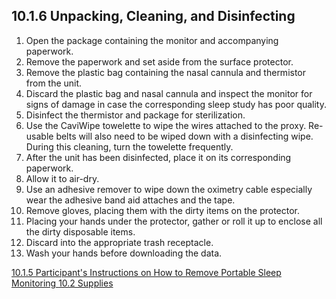## 10.1.6 Unpacking, Cleaning, and Disinfecting


1. Open the package containing the monitor and accompanying paperwork.
2. Remove the paperwork and set aside from the surface protector.
3. Remove the plastic bag containing the nasal cannula and thermistor from the unit.
4. Discard the plastic bag and nasal cannula and inspect the monitor for signs of damage in case the corresponding sleep study has poor quality.
5. Disinfect the thermistor and package for sterilization.
6. Use the CaviWipe towelette to wipe the wires attached to the proxy. Re-usable belts will also need to be wiped down with a disinfecting wipe. During this cleaning, turn the towelette frequently. 
7. After the unit has been disinfected, place it on its corresponding paperwork. 
8. Allow it to air-dry.
9. Use an adhesive remover to wipe down the oximetry cable especially wear the adhesive band aid attaches and the tape.
10. Remove gloves, placing them with the dirty items on the protector. 
11. Placing your hands under the protector, gather or roll it up to enclose all the dirty disposable items. 
12. Discard into the appropriate trash receptacle. 
13. Wash your hands before downloading the data.


<div class="center">
<div class="btn-group">
  <a href=":pages_path:/manuals/portable-sleep-monitoring/10-01-05-ppt-remove.md" class="btn btn-default">
    <span class="glyphicon glyphicon-chevron-left"></span>
    10.1.5 Participant's Instructions on How to Remove
  </a>

  <a href=":pages_path:/manuals/portable-sleep-monitoring" class="btn btn-default">
    <span class="glyphicon glyphicon-chevron-up"></span>
    Portable Sleep Monitoring
  </a>

  <a href=":pages_path:/manuals/portable-sleep-monitoring/10-02-supplies.md" class="btn btn-success">
    10.2 Supplies
    <span class="glyphicon glyphicon-chevron-right"></span>
  </a>
</div>
</div>